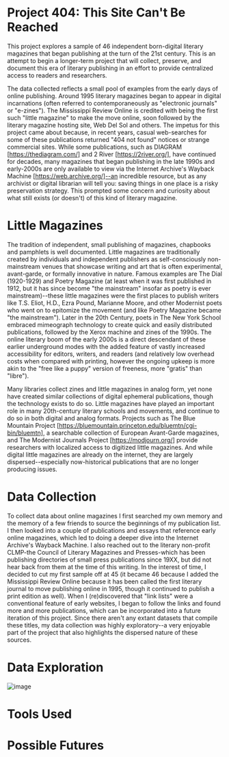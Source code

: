 # Project 404: This Site Can't Be Reached
This project explores a sample of 46 independent born-digital literary magazines that began publishing at the turn of the 21st century. This is an attempt to begin a longer-term project that will collect, preserve, and document this era of literary publishing in an effort to provide centralized access to readers and researchers. 

The data collected reflects a small pool of examples from the early days of online publishing. Around 1995 literary magazines began to appear in digital incarnations (often referred to contemporaneously as "electronic journals" or "e-zines"). The Mississippi Review Online is credited with being the first such "little magazine" to make the move online, soon followed by the literary magazine hosting site, Web Del Sol and others. The impetus for this project came about because, in recent years, casual web-searches for some of these publications returned "404 not found" notices or strange commercial sites. While some publications, such as DIAGRAM [https://thediagram.com/] and 2 River [https://2river.org/], have continued for decades, many magazines that began publishing in the late 1990s and early-2000s are only available to view via the Internet Archive's Wayback Machine [https://web.archive.org/]--an incredible resource, but as any archivist or digital librarian will tell you: saving things in one place is a risky preservation strategy. This prompted some concern and curiosity about what still exists (or doesn't) of this kind of literary magazine. 


# Little Magazines

The tradition of independent, small publishing of magazines, chapbooks and pamphlets is well documented. Little magazines are traditionally created by individuals and independent publishers as self-consciously non-mainstream venues that showcase writing and art that is often experimental, avant-garde, or formally innovative in nature. Famous examples are The Dial (1920-1929) and Poetry Magazine (at least when it was first published in 1912, but it has since become "the mainstream" insofar as poetry is ever mainstream)--these little magazines were the first places to publish writers like T.S. Eliot, H.D., Ezra Pound, Marianne Moore, and other Modernist poets who went on to epitomize the movement (and like Poetry Magazine became "the mainstream"). Later in the 20th Century, poets in The New York School embraced mimeograph technology to create quick and easily distributed publications, followed by the Xerox machine and zines of the 1990s. The online literary boom of the early 2000s is a direct descendant of these earlier underground modes with the added feature of vastly increased accessibility for editors, writers, and readers (and relatively low overhead costs when compared with printing, however the ongoing upkeep is more akin to the "free like a puppy" version of freeness, more "gratis" than "libre").

Many libraries collect zines and little magazines in analog form, yet none have created similar collections of digital ephemeral publications, though the technology exists to do so. Little magazines have played an important role in many 20th-century literary schools and movements, and continue to do so in both digital and analog formats. Projects such as The Blue Mountain Project [https://bluemountain.princeton.edu/bluemtn/cgi-bin/bluemtn], a searchable collection of European Avant-Garde magazines, and The Modernist Journals Project [https://modjourn.org/] provide researchers with localized access to digitized little magazines. And while digital little magazines are already on the internet, they are largely dispersed--especially now-historical publications that are no longer producing issues. 


# Data Collection

To collect data about online magazines I first searched my own memory and the memory of a few friends to source the beginnings of my publication list. I then looked into a couple of publications and essays that reference early online magazines, which led to doing a deeper dive into the Internet Archive's Wayback Machine. I also reached out to the literary non-profit CLMP-the Council of Literary Magazines and Presses-which has been publishing directories of small press publications since 19XX, but did not hear back from them at the time of this writing. In the interest of time, I decided to cut my first sample off at 45 (it became 46 because I added the Mississippi Review Online because it has been called the first literary journal to move publishing online in 1995, though it continued to publish a print edition as well). When I (re)discovered that "link lists" were a conventional feature of early websites, I began to follow the links and found more and more publications, which can be incorporated into a future iteration of this project. Since there aren't any extant datasets that compile these titles, my data collection was highly exploratory--a very enjoyable part of the project that also highlights the dispersed nature of these sources. 

# Data Exploration

![image](https://github.com/user-attachments/assets/f16ca651-f6d9-466e-a200-192f8b6ac8c8)

# Tools Used 

# Possible Futures
